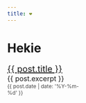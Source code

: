 ```yaml
---
title: ❤
---
```


<style>
  .page-header {
    display: none;
  }
  
  ul { font-size: 0; }
  
  li {
    display: inline-block;
    width: 25%;
    font-size: 1.25rem;
    vertical-align: top;
  }
  
  @media screen and (max-width: 960px) { li { width: 33.33334% } }
  @media screen and (max-width: 640px) { li { width: 50% } }
  @media screen and (max-width: 320px) { li { width: 100% } }
  
  small {
    display: block;
    font-size: .8em;
  }
  
  time {
    font-size: .6em;
    opacity: .8;
  }
</style>

# Hekie
<ul>
{% for post in site.posts %}
<li>
  <a href="{{ post.url }}">{{ post.title }}</a>
  <small>{{ post.excerpt }}</small>
  <time>{{ post.date | date: '%Y-%m-%d' }}</time>
</li>
{% endfor %}
</ul>

